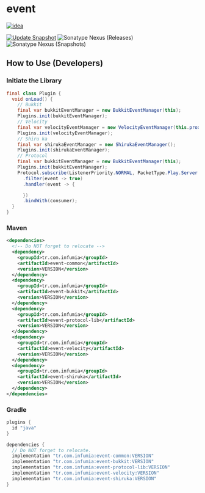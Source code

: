 # event
[![idea](https://www.elegantobjects.org/intellij-idea.svg)](https://www.jetbrains.com/idea/)

[![Update Snapshot](https://github.com/Infumia/event/actions/workflows/snapshot.yml/badge.svg)](https://github.com/Infumia/event/actions/workflows/snapshot.yml)
![Sonatype Nexus (Releases)](https://img.shields.io/nexus/r/tr.com.infumia/event-common?label=maven-central&server=https%3A%2F%2Foss.sonatype.org%2F)
![Sonatype Nexus (Snapshots)](https://img.shields.io/nexus/s/tr.com.infumia/event-common?label=maven-central&server=https%3A%2F%2Foss.sonatype.org)
## How to Use (Developers)
### Initiate the Library
```java
final class Plugin {
  void onLoad() {
    // Bukkit
    final var bukkitEventManager = new BukkitEventManager(this);
    Plugins.init(bukkitEventManager);
    // Velocity
    final var velocityEventManager = new VelocityEventManager(this.proxyServer, this);
    Plugins.init(velocityEventManager);
    // Shiru ka
    final var shirukaEventManager = new ShirukaEventManager();
    Plugins.init(shirukaEventManager);
    // Protocol
    final var bukkitEventManager = new BukkitEventManager(this);
    Plugins.init(bukkitEventManager);
    Protocol.subscribe(ListenerPriority.NORMAL, PacketType.Play.Server.EXPLOSION)
      .filter(event -> true)
      .handler(event -> {

      })
      .bindWith(consumer);
  }
}
```
### Maven
```xml
<dependencies>
  <!-- Do NOT forget to relocate -->
  <dependency>
    <groupId>tr.com.infumia</groupId>
    <artifactId>event-common</artifactId>
    <version>VERSION</version>
  </dependency>
  <dependency>
    <groupId>tr.com.infumia</groupId>
    <artifactId>event-bukkit</artifactId>
    <version>VERSION</version>
  </dependency>
  <dependency>
    <groupId>tr.com.infumia</groupId>
    <artifactId>event-protocol-lib</artifactId>
    <version>VERSION</version>
  </dependency>
  <dependency>
    <groupId>tr.com.infumia</groupId>
    <artifactId>event-velocity</artifactId>
    <version>VERSION</version>
  </dependency>
  <dependency>
    <groupId>tr.com.infumia</groupId>
    <artifactId>event-shiruka</artifactId>
    <version>VERSION</version>
  </dependency>
</dependencies>
```
### Gradle
```groovy
plugins {
  id "java"
}

dependencies {
  // Do NOT forget to relocate.
  implementation "tr.com.infumia:event-common:VERSION"
  implementation "tr.com.infumia:event-bukkit:VERSION"
  implementation "tr.com.infumia:event-protocol-lib:VERSION"
  implementation "tr.com.infumia:event-velocity:VERSION"
  implementation "tr.com.infumia:event-shiruka:VERSION"
}
```
